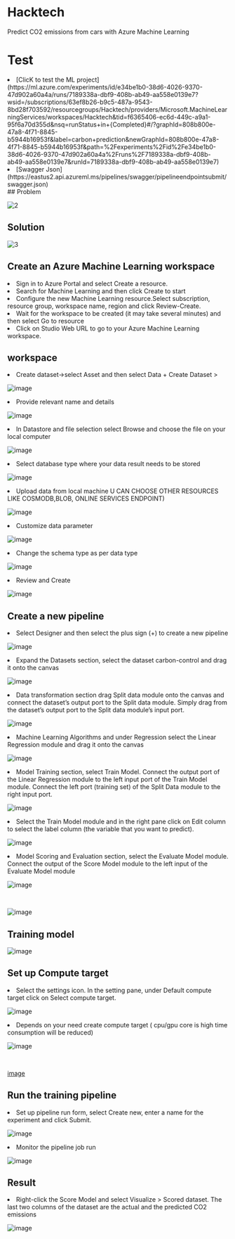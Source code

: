 # Hacktech
Predict CO2 emissions from cars with Azure Machine Learning

# Test 

<li> [ClicK to test the ML project](https://ml.azure.com/experiments/id/e34be1b0-38d6-4026-9370-47d902a60a4a/runs/7189338a-dbf9-408b-ab49-aa558e0139e7?wsid=/subscriptions/63ef8b26-b9c5-487a-9543-8bd28f703592/resourcegroups/Hacktech/providers/Microsoft.MachineLearningServices/workspaces/Hacktech&tid=f6365406-ec6d-449c-a9a1-95f6a70d355d&nsq=runStatus+in+{Completed}#/?graphId=808b800e-47a8-4f71-8845-b5944b16953f&label=carbon+prediction&newGraphId=808b800e-47a8-4f71-8845-b5944b16953f&path=%2Fexperiments%2Fid%2Fe34be1b0-38d6-4026-9370-47d902a60a4a%2Fruns%2F7189338a-dbf9-408b-ab49-aa558e0139e7&runId=7189338a-dbf9-408b-ab49-aa558e0139e7)
  
<br>
  
<li> [Swagger Json](https://eastus2.api.azureml.ms/pipelines/swagger/pipelineendpointsubmit/swagger.json)
  

<br>
## Problem

![2](https://user-images.githubusercontent.com/101945531/222964587-ad6d4324-9141-4ddf-8116-14edde1facd6.png)
<br>
## Solution

![3](https://user-images.githubusercontent.com/101945531/222964635-aa46c568-2484-4517-94d5-272db06468f8.png)
<br>
## Create an Azure Machine Learning workspace
<li> Sign in to Azure Portal and select Create a resource.
<li> Search for Machine Learning and then click Create to start
<li> Configure the new Machine Learning resource.Select subscription, resource group, workspace name, region and click Review-Create.
<li> Wait for the workspace to be created (it may take several minutes) and then select Go to resource
<li> Click on Studio Web URL to go to your Azure Machine Learning workspace.
<br>
  
## workspace

<li> Create dataset->select Asset and then select Data + Create Dataset > 
  
![image](https://user-images.githubusercontent.com/101945531/222964949-cb060518-1e4f-41e7-bf59-ea49cea22f6a.png)
  
<li> Provide relevant name and details  
  
![image](https://user-images.githubusercontent.com/101945531/222965015-6c48fc2a-72e6-4fd3-8d50-290d40d670aa.png)

<li> In Datastore and file selection select Browse and choose the file on your local computer
  
![image](https://user-images.githubusercontent.com/101945531/222965085-bf68a69c-c4b0-4957-afca-b498537d9825.png)

<li>Select database type where your data result needs to be stored
  
![image](https://user-images.githubusercontent.com/101945531/222965209-692452c9-8e13-40ef-9f67-7f067a9130ac.png)
  
<li>Upload data from local machine U CAN CHOOSE OTHER RESOURCES LIKE COSMODB,BLOB, ONLINE SERVICES ENDPOINT)

![image](https://user-images.githubusercontent.com/101945531/222965263-ae7c8a04-6325-4719-b1b1-d44b5a49a0ca.png)

<li>Customize data parameter 
  
![image](https://user-images.githubusercontent.com/101945531/222965329-35335ca2-b1d9-4ed1-91b0-981c3dcbb815.png)
  
<li>Change the schema type as per data type
  
![image](https://user-images.githubusercontent.com/101945531/222965367-6db8c604-8829-40f6-b559-53d5dc5c23cf.png)
  
<li>Review and Create
  
![image](https://user-images.githubusercontent.com/101945531/222965396-a42c0ac1-802a-417d-88d7-57a806ce89ce.png)

## Create a new pipeline

<li> Select Designer and then select the plus sign (+) to create a new pipeline
  
 ![image](https://user-images.githubusercontent.com/101945531/222965580-6211f315-e9bc-4af2-8267-9fa1e6752420.png)

<li> Expand the Datasets section, select the dataset carbon-control and drag it onto the canvas  
  
![image](https://user-images.githubusercontent.com/101945531/222965459-a7a58c70-0dd2-45ff-b07a-f43d20eaec42.png)
  
<li> Data transformation section drag Split data module onto the canvas and connect the dataset’s output port to the Split data module. Simply drag from the dataset’s output port to the Split data module’s input port.
  
 ![image](https://user-images.githubusercontent.com/101945531/222965756-6ee41b21-a8e0-46b7-8e41-9b080cc1e97d.png)
  
 <li> Machine Learning Algorithms and under Regression select the Linear Regression module and drag it onto the canvas
   
  ![image](https://user-images.githubusercontent.com/101945531/222965784-8e2f3ac2-e210-4a2a-bc2e-796bf731d240.png)
   
<li> Model Training section, select Train Model. Connect the output port of the Linear Regression module to the left input port of the Train Model module. Connect the left port (training set) of the Split Data module to the right input port.
  
 ![image](https://user-images.githubusercontent.com/101945531/222965814-e36b8b05-031f-4a76-9394-d1845253698e.png)

  <li> Select the Train Model module and in the right pane click on Edit column to select the label column (the variable that you want to predict).
    
 ![image](https://user-images.githubusercontent.com/101945531/222965924-2e9f5970-2dd0-44d7-bf63-54955c20520b.png)

<li> Model Scoring and Evaluation section, select the Evaluate Model module. Connect the output of the Score Model module to the left input of the Evaluate Model module
  
![image](https://user-images.githubusercontent.com/101945531/222965983-04439f5d-bee6-469c-bc9e-ab1afd6f556b.png)
  
<br>
  
![image](https://user-images.githubusercontent.com/101945531/222965996-a165b85b-9789-4ac7-b244-993d28800442.png)

  ## Training model
  
  ![image](https://user-images.githubusercontent.com/101945531/222966040-d25c403f-1442-47b6-bec6-f0d4a3af4030.png)

  
  ## Set up Compute target
  
 <li> Select the settings icon. In the setting pane, under Default compute target click on Select compute target.
 
 ![image](https://user-images.githubusercontent.com/101945531/222966104-ba1d8d11-55aa-4205-b7cc-3b681b76f03e.png)
  
 <li> Depends on your need create compute target ( cpu/gpu core is high time consumption will be reduced)
   
 ![image](https://user-images.githubusercontent.com/101945531/222966152-7911ac81-0dbd-4729-a6d5-e5addaad6a1a.png)
      
<br>
      
 [image](https://user-images.githubusercontent.com/101945531/222966182-4a0f8e54-06b4-4cbc-9ac4-3414193b7e93.png)
   
 ## Run the training pipeline
   
<li> Set up pipeline run form, select Create new, enter a name for the experiment and click Submit. 
  
![image](https://user-images.githubusercontent.com/101945531/222966252-317fd4c9-c68e-462c-8752-7ea6e0538f14.png)
  
 <li> Monitor the pipeline job run
   
 ![image](https://user-images.githubusercontent.com/101945531/222966287-d4e90865-e788-4bba-870c-419aa7e5a2fb.png)
   
 ## Result 
   
 <li>Right-click the Score Model and select Visualize > Scored dataset. The last two columns of the dataset are the actual and the predicted CO2 emissions
   
 ![image](https://user-images.githubusercontent.com/101945531/222966324-a3b0ec8f-e7e9-4b5c-91a3-379c4c0deb32.png)

  
   

     

